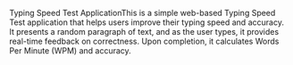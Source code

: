 Typing Speed Test ApplicationThis is a simple web-based Typing Speed Test application that helps users improve their typing speed and accuracy. It presents a random paragraph of text, and as the user types, it provides real-time feedback on correctness. Upon completion, it calculates Words Per Minute (WPM) and accuracy.
